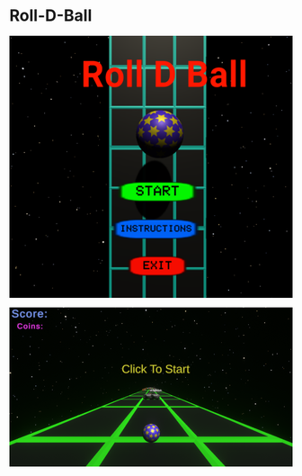 # Roll-D-Ball


![Image Alt](https://github.com/akash0thapa/Roll-D-Ball/blob/e7531cea8d9273c0b72655645f0886250b63999c/image_1.png) 

![Image Alt](https://github.com/akash0thapa/Roll-D-Ball/blob/cfb1d90ede2a5c0ba22635ef67d27ae97352010e/image_2.png) 
